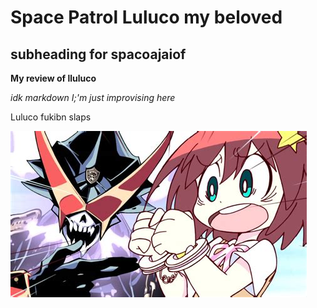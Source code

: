 # Space Patrol Luluco my beloved
## subheading for spacoajaiof

**My review of lluluco**

*idk markdown I;'m just improvising here*

Luluco fukibn slaps

![luluco](attachments/luluco.jpg)